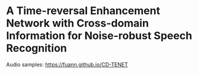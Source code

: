 # A Time-reversal Enhancement Network with Cross-domain Information for Noise-robust Speech Recognition

Audio samples: https://fuann.github.io/CD-TENET

